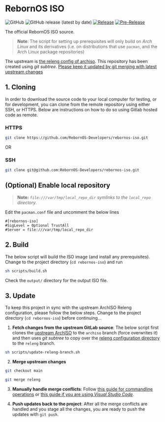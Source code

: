 # RebornOS ISO

![GitHub](https://img.shields.io/github/license/rebornos-developers/rebornos-iso)
![GitHub release (latest by date)](https://img.shields.io/github/v/release/rebornos-developers/rebornos-iso)
[![Release](https://github.com/RebornOS-Developers/rebornos-iso/actions/workflows/release.yml/badge.svg)](https://github.com/RebornOS-Developers/rebornos-iso/actions/workflows/release.yml)
[![Pre-Release](https://github.com/RebornOS-Developers/rebornos-iso/actions/workflows/pre_release.yml/badge.svg)](https://github.com/RebornOS-Developers/rebornos-iso/actions/workflows/pre_release.yml)

The official RebornOS ISO source.

> **Note**: The script for setting up prerequisites will only build on *Arch Linux* and its derivatives (i.e. on distributions that use `pacman`, and the Arch Linux package repositories)

The upstream is [the releng config of archiso](https://gitlab.archlinux.org/archlinux/archiso/-/tree/master/configs/releng).
This repository has been created using *git subtree*. [Please keep it updated by git merging with latest upstream changes](https://github.com/RebornOS-Developers/rebornos-iso#3-update)

## 1. Cloning

In order to download the source code to your local computer for testing, or for development, you can clone from the remote repository using either SSH, or HTTPS. Below are instructions on how to do so using Gitlab hosted code as remote.

### HTTPS

```bash
git clone https://github.com/RebornOS-Developers/rebornos-iso.git 
```

OR

### SSH

```bash
git clone git@github.com:RebornOS-Developers/rebornos-iso.git
```

## (Optional) Enable local repository
> **Note:** *`file:///var/tmp/local_repo_dir` symlinks to the `local_repo` directory*.

Edit the `pacman.conf` file and uncomment the below lines
```
#[rebornos-iso]
#SigLevel = Optional TrustAll
#Server = file:///var/tmp/local_repo_dir
```

## 2. Build

The below script will build the ISO image (and install any prerequisites). Change to the project directory (`cd rebornos-iso`) and run

```bash
sh scripts/build.sh
```
Check the `output/` directory for the output ISO file.

## 3. Update

To keep this project in sync with the upstream ArchISO Releng configuration, please follow the below steps. Change to the project directory (`cd rebornos-iso`) before continuing...

1. **Fetch changes from the upstream GitLab source**: The below script first clones the [upstream ArchISO](https://gitlab.archlinux.org/archlinux/archiso) to the `archiso` branch (force overwrites it) and then uses *git subtree* to copy over the [releng configuration directory](https://gitlab.archlinux.org/archlinux/archiso/-/tree/master/configs/releng) to the `releng` branch.
```sh
sh scripts/update-releng-branch.sh
```

2. **Merge upstream changes**
```sh
git checkout main

git merge releng
```

3. **Manually handle merge conflicts**: Follow [this guide for commandline operations](https://www.atlassian.com/git/tutorials/using-branches/merge-conflicts) or [this guide if you are using *Visual Studio Code*](https://code.visualstudio.com/docs/sourcecontrol/overview#_merge-conflicts).

4. **Push updates back to the project**: After all the merge conflicts are handled and you stage all the changes, you are ready to push the updates with `git push`.
